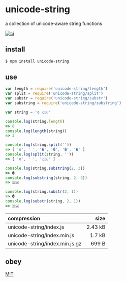 # unicode-string
a collection of unicode-aware string functions

[![ci](https://travis-ci.org/michaelrhodes/unicode-string.svg?branch=master)](https://travis-ci.org/michaelrhodes/unicode-string)

## install
```sh
$ npm install unicode-string
```

## use
```js
var length = require('unicode-string/length')
var split = require('unicode-string/split')
var substr = require('unicode-string/substr')
var substring = require('unicode-string/substring')

var string = 'o 🇨🇦'

console.log(string.length)
=> 6
console.log(length(string))
=> 3

console.log(string.split(''))
=> [ 'o', ' ', '�', '�', '�', '�' ]
console.log(split(string, ''))
=> [ 'o', ' ', '🇨🇦' ]

console.log(string.substring(2, 3))
=> �
console.log(substring(string, 2, 3))
=> 🇨🇦

console.log(string.substr(2, 1))
=> �
console.log(substr(string, 2, 1))
=> 🇨🇦
```

| compression                    |    size |
| :----------------------------- | ------: |
| unicode-string/index.js        | 2.43 kB |
| unicode-string/index.min.js    |  1.7 kB |
| unicode-string/index.min.js.gz |   699 B |


## obey
[MIT](http://opensource.org/licenses/MIT)

